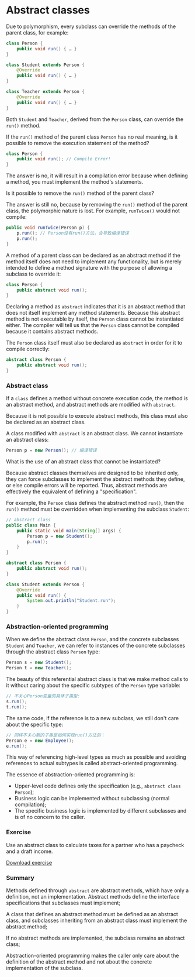 <!-- TRANSLATED by md-translate -->
# Abstract classes

Due to polymorphism, every subclass can override the methods of the parent class, for example:

```java
class Person {
    public void run() { … }
}

class Student extends Person {
    @Override
    public void run() { … }
}

class Teacher extends Person {
    @Override
    public void run() { … }
}
```

Both `Student` and `Teacher`, derived from the `Person` class, can override the `run()` method.

If the `run()` method of the parent class `Person` has no real meaning, is it possible to remove the execution statement of the method?

```java
class Person {
    public void run(); // Compile Error!
}
```

The answer is no, it will result in a compilation error because when defining a method, you must implement the method's statements.

Is it possible to remove the `run()` method of the parent class?

The answer is still no, because by removing the `run()` method of the parent class, the polymorphic nature is lost. For example, `runTwice()` would not compile:

```java
public void runTwice(Person p) {
    p.run(); // Person没有run()方法，会导致编译错误
    p.run();
}
```

A method of a parent class can be declared as an abstract method if the method itself does not need to implement any functionality, but is merely intended to define a method signature with the purpose of allowing a subclass to override it:

```java
class Person {
    public abstract void run();
}
```

Declaring a method as `abstract` indicates that it is an abstract method that does not itself implement any method statements. Because this abstract method is not executable by itself, the `Person` class cannot be instantiated either. The compiler will tell us that the `Person` class cannot be compiled because it contains abstract methods.

The `Person` class itself must also be declared as `abstract` in order for it to compile correctly:

```java
abstract class Person {
    public abstract void run();
}
```

### Abstract class

If a `class` defines a method without concrete execution code, the method is an abstract method, and abstract methods are modified with `abstract`.

Because it is not possible to execute abstract methods, this class must also be declared as an abstract class.

A class modified with `abstract` is an abstract class. We cannot instantiate an abstract class:

```java
Person p = new Person(); // 编译错误
```

What is the use of an abstract class that cannot be instantiated?

Because abstract classes themselves are designed to be inherited only, they can force subclasses to implement the abstract methods they define, or else compile errors will be reported. Thus, abstract methods are effectively the equivalent of defining a "specification".

For example, the `Person` class defines the abstract method `run()`, then the `run()` method must be overridden when implementing the subclass `Student`:

```java
// abstract class
public class Main {
    public static void main(String[] args) {
        Person p = new Student();
        p.run();
    }
}

abstract class Person {
    public abstract void run();
}

class Student extends Person {
    @Override
    public void run() {
        System.out.println("Student.run");
    }
}
```

### Abstraction-oriented programming

When we define the abstract class `Person`, and the concrete subclasses `Student` and `Teacher`, we can refer to instances of the concrete subclasses through the abstract class `Person` type:

```java
Person s = new Student();
Person t = new Teacher();
```

The beauty of this referential abstract class is that we make method calls to it without caring about the specific subtypes of the `Person` type variable:

```java
// 不关心Person变量的具体子类型:
s.run();
t.run();
```

The same code, if the reference is to a new subclass, we still don't care about the specific type:

```java
// 同样不关心新的子类是如何实现run()方法的：
Person e = new Employee();
e.run();
```

This way of referencing high-level types as much as possible and avoiding references to actual subtypes is called abstract-oriented programming.

The essence of abstraction-oriented programming is:

* Upper-level code defines only the specification (e.g., `abstract class Person`);
* Business logic can be implemented without subclassing (normal compilation);
* The specific business logic is implemented by different subclasses and is of no concern to the caller.

### Exercise

Use an abstract class to calculate taxes for a partner who has a paycheck and a draft income.

[Download exercise](oop-abstractclass.zip)

### Summary

Methods defined through `abstract` are abstract methods, which have only a definition, not an implementation. Abstract methods define the interface specifications that subclasses must implement;

A class that defines an abstract method must be defined as an abstract class, and subclasses inheriting from an abstract class must implement the abstract method;

If no abstract methods are implemented, the subclass remains an abstract class;

Abstraction-oriented programming makes the caller only care about the definition of the abstract method and not about the concrete implementation of the subclass.